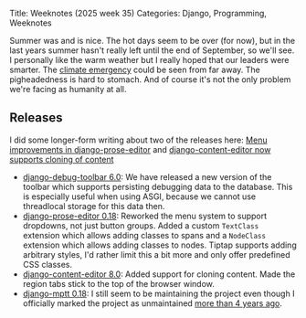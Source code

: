 Title: Weeknotes (2025 week 35)
Categories: Django, Programming, Weeknotes

Summer was and is nice. The hot days seem to be over (for now), but in the last
years summer hasn't really left until the end of September, so we'll see. I
personally like the warm weather but I really hoped that our leaders were
smarter. The [climate emergency](https://406.ch/writing/category-climate/)
could be seen from far away. The pigheadedness is hard to stomach. And of
course it's not the only problem we're facing as humanity at all.

## Releases

I did some longer-form writing about two of the releases here: [Menu improvements in django-prose-editor](https://406.ch/writing/menu-improvements-in-django-prose-editor/) and [django-content-editor now supports cloning of content](https://406.ch/writing/django-content-editor-cloning/)

- [django-debug-toolbar 6.0](https://pypi.org/project/django-debug-toolbar/):
  We have released a new version of the toolbar which supports persisting
  debugging data to the database. This is especially useful when using ASGI,
  because we cannot use threadlocal storage for this data then.
- [django-prose-editor 0.18](https://pypi.org/project/django-prose-editor/):
  Reworked the menu system to support dropdowns, not just button groups. Added
  a custom `TextClass` extension which allows adding classes to spans and a
  `NodeClass` extension which allows adding classes to nodes. Tiptap supports
  adding arbitrary styles, I'd rather limit this a bit more and only offer
  predefined CSS classes.
- [django-content-editor 8.0](https://pypi.org/project/django-content-editor/):
  Added support for cloning content. Made the region tabs stick to the top of
  the browser window.
- [django-mptt 0.18](https://pypi.org/project/django-mptt/): I still seem to be maintaining the project even though I officially marked the project as unmaintained [more than 4 years ago](https://github.com/django-mptt/django-mptt/commit/6f6c1c485f3adc1d579f8d22e0279ce1d52334f6).
